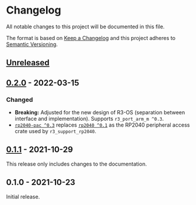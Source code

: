 # Changelog

All notable changes to this project will be documented in this file.

The format is based on [Keep a Changelog](http://keepachangelog.com/en/1.0.0/)
and this project adheres to [Semantic Versioning](http://semver.org/spec/v2.0.0.html).

## [Unreleased]

## [0.2.0] - 2022-03-15

### Changed

- **Breaking:** Adjusted for the new design of R3-OS (separation between interface and implementation). Supports `r3_port_arm_m ^0.3`.
- [`rp2040-pac ^0.3`](https://crates.io/crates/rp2040-pac) replaces [`rp2040 ^0.1`](https://crates.io/crates/rp2040) as the RP2040 peripheral access crate used by `r3_support_rp2040`.

## [0.1.1] - 2021-10-29

This release only includes changes to the documentation.

## 0.1.0 - 2021-10-23

Initial release.

[Unreleased]: https://github.com/r3-os/r3/compare/r3_support_rp2040@0.2.0...HEAD
[0.2.0]: https://github.com/r3-os/r3/compare/r3_support_rp2040@0.1.1...r3_support_rp2040@0.2.0
[0.1.1]: https://github.com/r3-os/r3/compare/r3_support_rp2040@0.1.0...r3_support_rp2040@0.1.1
